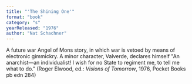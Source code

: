 ```yaml
---
title: "'The Shining One'"
format: "book"
category: "s"
yearReleased: "1976"
author: "Nat Schachner"
---
```

A future war Angel of Mons story, in which war is vetoed  by means of electronic gimmickry. A minor character, Valverde, declares himself  "An anarchist—an individualist! I wish for no State to regiment me, to tell me  what to do." (Roger Elwood, ed.: _Visions of Tomorrow_, 1976, Pocket Books  pb edn 284)
 
